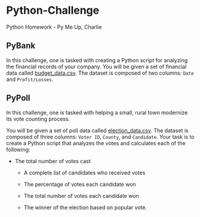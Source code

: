 # Python-Challenge

Python Homework - Py Me Up, Charlie


## PyBank
In this challenge, one is tasked with creating a Python script for analyzing the financial records of your company. You will be given a set of financial data called [budget_data.csv](PyBank/Resources/budget_data.csv). The dataset is composed of two columns: `Date` and `Profit/Losses`. 



## PyPoll
In this challenge, one is tasked with helping a small, rural town modernize its vote counting process.

You will be given a set of poll data called [election_data.csv](PyPoll/Resources/election_data.csv). The dataset is composed of three columns: `Voter ID`, `County`, and `Candidate`. Your task is to create a Python script that analyzes the votes and calculates each of the following:

* The total number of votes cast

  * A complete list of candidates who received votes

  * The percentage of votes each candidate won

  * The total number of votes each candidate won

  * The winner of the election based on popular vote.
